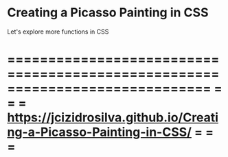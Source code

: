# Creating a Picasso Painting in CSS
 Let's explore more functions in CSS
 
=============================================================================
=                                                                           =
= https://jcizidrosilva.github.io/Creating-a-Picasso-Painting-in-CSS/       =
=                                                                           =
=============================================================================
